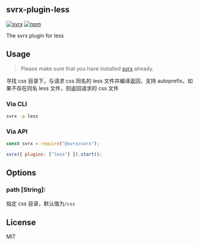 ## svrx-plugin-less

[![svrx](https://img.shields.io/badge/svrx-plugin-%23ff69b4?style=flat-square)](https://svrx.io/)
[![npm](https://img.shields.io/npm/v/svrx-plugin-less.svg?style=flat-square)](https://www.npmjs.com/package/svrx-plugin-less)

The svrx plugin for less

## Usage

> Please make sure that you have installed [svrx](https://svrx.io/) already.

寻找 css 目录下，与请求 css 同名的 less 文件并编译返回，支持 autoprefix，如果不存在同名 less 文件，则返回请求的 css 文件

### Via CLI

```bash
svrx -p less
```

### Via API

```js
const svrx = require("@svrx/svrx");

svrx({ plugins: ["less"] }).start();
```

## Options

### **path \[String]:**

指定 css 目录，默认值为`/css`

## License

MIT

